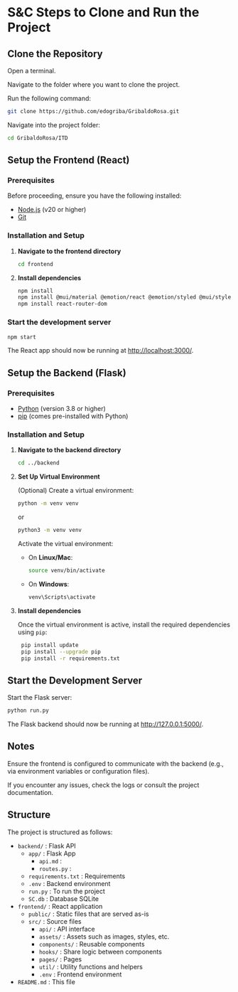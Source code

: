 # S&C Steps to Clone and Run the Project

## Clone the Repository

Open a terminal.

Navigate to the folder where you want to clone the project.

Run the following command:

```bash
git clone https://github.com/edogriba/GribaldoRosa.git
```

Navigate into the project folder:

```bash
cd GribaldoRosa/ITD
```

## Setup the Frontend (React)

### Prerequisites

Before proceeding, ensure you have the following installed:
- [Node.js](https://nodejs.org/) (v20 or higher)
- [Git](https://git-scm.com/downloads)


### Installation and Setup

1. **Navigate to the frontend directory**
   ```bash
   cd frontend
   ```

2. **Install dependencies**

   ```bash
   npm install
   npm install @mui/material @emotion/react @emotion/styled @mui/styled-engine-sc styled-components
   npm install react-router-dom
   ```

### Start the development server

```bash
npm start
```

The React app should now be running at [http://localhost:3000/](http://localhost:3000/).

<!--    NON SO SE NECESSARIO O NO

### Environment Variables for Frontend

Environment variables for the frontend should be defined in a `.env` file at the root of the frontend folder. Currently only this following environment variable is used:

- `REACT_APP_BACKEND_URL`: The URL of the backend API (e.g. http://localhost:3000/ for local development)

Restart the development server if it was running.
-->

## Setup the Backend (Flask)

### Prerequisites

- [Python](https://www.python.org/) (version 3.8 or higher)
- [pip](https://pip.pypa.io/en/stable/) (comes pre-installed with Python)

### Installation and Setup

1. **Navigate to the backend directory**

   ```bash
   cd ../backend
   ```

2. **Set Up Virtual Environment**

   (Optional) Create a virtual environment:

   ```bash
   python -m venv venv
   ```
   or

   ```bash
   python3 -m venv venv
   ```
   Activate the virtual environment:

   - On **Linux/Mac**:
     ```bash
     source venv/bin/activate
     ```
   - On **Windows**:
     ```powershell
     venv\Scripts\activate
     ```

3. **Install dependencies**

   Once the virtual environment is active, install the required dependencies using `pip`:
   
   ```bash
    pip install update
    pip install --upgrade pip
    pip install -r requirements.txt
   ```

## Start the Development Server

Start the Flask server:

```bash
python run.py
```
The Flask backend should now be running at http://127.0.0.1:5000/.

## Notes

Ensure the frontend is configured to communicate with the backend (e.g., via environment variables or configuration files).

If you encounter any issues, check the logs or consult the project documentation.

## Structure

The project is structured as follows:

- `backend/`        : Flask API
  - `app/`                : Flask App
    - `api.md`                  :
    - `routes.py`               :
  - `requirements.txt`    : Requirements
  - `.env`                : Backend environment
  - `run.py`              : To run the project
  - `SC.db`               : Database SQLite
- `frontend/`       : React application
  - `public/`             : Static files that are served as-is
  - `src/`                : Source files
    - `api/`                    : API interface
    - `assets/`                 : Assets such as images, styles, etc.
    - `components/`             : Reusable components
    - `hooks/`                  : Share logic between components
    - `pages/`                  : Pages
    - `util/`                   : Utility functions and helpers
    - `.env`                    : Frontend environment
- `README.md`       : This file
